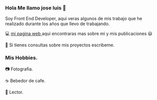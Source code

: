 ### Hola Me llamo jose luis 👋

 Soy Front End Developer, aqui veras algunos de mis trabajo que he realizado durante los años que llevo de trabajando.

:computer: [mi pagina web ](http://jlcondori.com) aqui encontraras mas sobre mi y mis publicaciones :smiley:

💬 Si tienes consultas sobre mis proyectos escribeme.

### Mis Hobbies.

:camera: Fotografia.

:coffee: Bebedor de cafe.

:closed_book: Lector.


<!--
**josecondori-ai/josecondori-ai** is a ✨ _special_ ✨ repository because its `README.md` (this file) appears on your GitHub profile.




Here are some ideas to get you started:

- 🔭 I’m currently working on ...
- 🌱 I’m currently learning ...
- 👯 I’m looking to collaborate on ...
- 🤔 I’m looking for help with ...
- 
- 📫 How to reach me: ...
- 😄 Pronouns: ...
- ⚡ Fun fact: ...
-->
